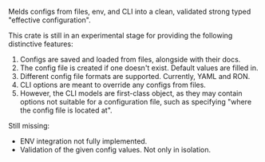 Melds configs from files, env, and CLI into a clean, validated strong typed "effective configuration".

This crate is still in an experimental stage for providing the following distinctive features:
1) Configs are saved and loaded from files, alongside with their docs.
2) The config file is created if one doesn't exist. Default values are filled in.
3) Different config file formats are supported. Currently, YAML and RON.
4) CLI options are meant to override any configs from files.
5) However, the CLI models are first-class object, as they may contain options not suitable for a configuration file,
   such as specifying "where the config file is located at".

Still missing:
* ENV integration not fully implemented.
* Validation of the given config values. Not only in isolation.
